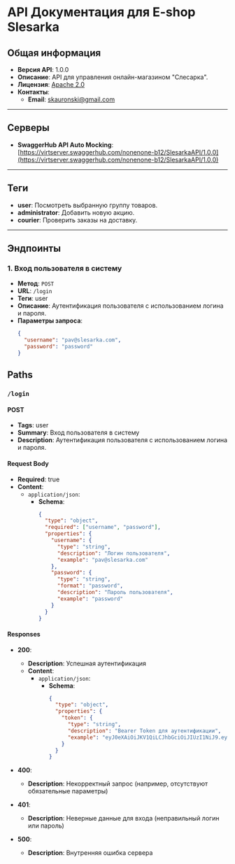 # API Документация для E-shop Slesarka

## Общая информация

- **Версия API**: 1.0.0
- **Описание**: API для управления онлайн-магазином "Слесарка".
- **Лицензия**: [Apache 2.0](http://www.apache.org/licenses/LICENSE-2.0.html)
- **Контакты**:
  - **Email**: skauronski@gmail.com

---

## Серверы

- **SwaggerHub API Auto Mocking**: [https://virtserver.swaggerhub.com/nonenone-b12/SlesarkaAPI/1.0.0](https://virtserver.swaggerhub.com/nonenone-b12/SlesarkaAPI/1.0.0)

---

## Теги

- **user**: Посмотреть выбранную группу товаров.
- **administrator**: Добавить новую акцию.
- **courier**: Проверить заказы на доставку.

---

## Эндпоинты

### 1. Вход пользователя в систему

- **Метод**: `POST`
- **URL**: `/login`
- **Теги**: user
- **Описание**: Аутентификация пользователя с использованием логина и пароля.
- **Параметры запроса**:
  ```json
  {
    "username": "pav@slesarka.com",
    "password": "password"
  }
  ```

## Paths

### `/login`

#### **POST**

- **Tags**: user
- **Summary**: Вход пользователя в систему
- **Description**: Аутентификация пользователя с использованием логина и пароля.

#### **Request Body**

- **Required**: true
- **Content**:
  - `application/json`:
    - **Schema**:
      ```json
      {
        "type": "object",
        "required": ["username", "password"],
        "properties": {
          "username": {
            "type": "string",
            "description": "Логин пользователя",
            "example": "pav@slesarka.com"
          },
          "password": {
            "type": "string",
            "format": "password",
            "description": "Пароль пользователя",
            "example": "password"
          }
        }
      }
      ```

#### **Responses**

- **200**:
  - **Description**: Успешная аутентификация
  - **Content**:
    - `application/json`:
      - **Schema**:
        ```json
        {
          "type": "object",
          "properties": {
            "token": {
              "type": "string",
              "description": "Bearer Token для аутентификации",
              "example": "eyJ0eXAiOiJKV1QiLCJhbGciOiJIUzI1NiJ9.eyJpZCI6IjEyMzQiLCJ1c2VybmFtZSI6ImJpcnNjaG5lcnNvZXZfaGVsbG9fc2VjdXJpdHkiLCJyb2xlIjoidXNlciJ9.cZL6FJ2EKzK4gSKpPVo5v6poE1T9m3MxoA3on8RHkJ2I"
            }
          }
        }
        ```

- **400**:
  - **Description**: Некорректный запрос (например, отсутствуют обязательные параметры)

- **401**:
  - **Description**: Неверные данные для входа (неправильный логин или пароль)

- **500**:
  - **Description**: Внутренняя ошибка сервера
